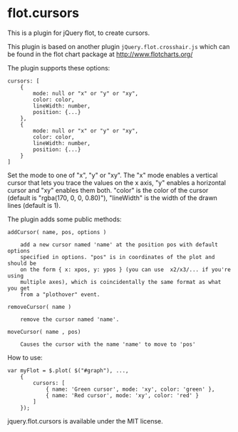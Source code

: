 flot.cursors
============

This is a plugin for jQuery flot, to create cursors.

This plugin is based on another plugin `jQuery.flot.crosshair.js` which can be found in the flot chart package at <http://www.flotcharts.org/>

The plugin supports these options:

    cursors: [
        {
            mode: null or "x" or "y" or "xy",
            color: color,
            lineWidth: number,
            position: {...}
        },
        {
            mode: null or "x" or "y" or "xy",
            color: color,
            lineWidth: number,
            position: {...}
        }
    ]

Set the mode to one of "x", "y" or "xy". The "x" mode enables a vertical
cursor that lets you trace the values on the x axis, "y" enables a
horizontal cursor and "xy" enables them both. "color" is the color of the
cursor (default is "rgba(170, 0, 0, 0.80)"), "lineWidth" is the width of
the drawn lines (default is 1).

The plugin adds some public methods:

    addCursor( name, pos, options )

        add a new cursor named 'name' at the position pos with default options
        specified in options. "pos" is in coordinates of the plot and should be
        on the form { x: xpos, y: ypos } (you can use  x2/x3/... if you're using
        multiple axes), which is coincidentally the same format as what you get
        from a "plothover" event.

    removeCursor( name )

        remove the cursor named 'name'.

    moveCursor( name , pos)

        Causes the cursor with the name 'name' to move to 'pos'

How to use:

    var myFlot = $.plot( $("#graph"), ...,
        {
            cursors: [
                { name: 'Green cursor', mode: 'xy', color: 'green' },
                { name: 'Red cursor', mode: 'xy', color: 'red' }
            ]
        });

jquery.flot.cursors is available under the MIT license.
